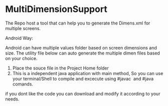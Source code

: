 # MultiDimensionSupport
The Repo host a tool that can help you to generate the Dimens.xml for multiple screens.

Android Way:

Android can have multiple values folder based on screen dimensions and size. The utility file below can auto generate the multiple dimen files based on your choice.

1. Place the souce file in the  Project Home folder 
2. This is a independent java application with main method, So you can use your terminal/Shell to compile and excecute using #javac  and #java comands.

if you dont like the code you can download and modify it according to your needs.
